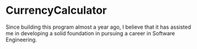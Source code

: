 # CurrencyCalculator
Since building this program almost a year ago, I believe that it has assisted me in developing a solid foundation in pursuing a career in Software Engineering.
